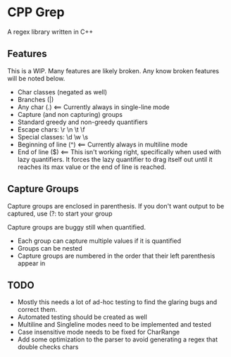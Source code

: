 # CPP Grep

A regex library written in C++


## Features

This is a WIP. Many features are likely broken. Any know broken features will be noted below.

- Char classes (negated as well)
- Branches (|)
- Any char (.) <== Currently always in single-line mode
- Capture (and non capturing) groups
- Standard greedy and non-greedy quantifiers
- Escape chars: \r \n \t \f
- Special classes: \d \w \s
- Beginning of line (^) <== Currently always in multiline mode
- End of line ($) <== This isn't working right, specifically when used with lazy quantifiers. It forces the lazy quantifier to drag itself out until it reaches its max value or the end of line is reached.


## Capture Groups

Capture groups are enclosed in parenthesis. If you don't want output to be captured, use (?: to start your group

Capture groups are buggy still when quantified.

- Each group can capture multiple values if it is quantified
- Groups can be nested
- Capture groups are numbered in the order that their left parenthesis appear in


## TODO

- Mostly this needs a lot of ad-hoc testing to find the glaring bugs and correct them. 
- Automated testing should be created as well
- Multiline and Singleline modes need to be implemented and tested
- Case insensitive mode needs to be fixed for CharRange
- Add some optimization to the parser to avoid generating a regex that double checks chars
